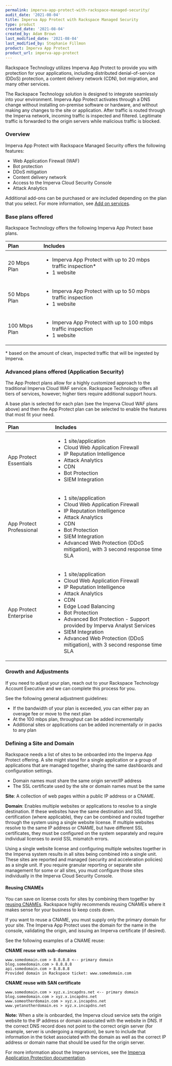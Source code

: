 ```yaml
---
permalink: imperva-app-protect-with-rackspace-managed-security/
audit_date: '2021-08-04'
title: Imperva App Protect with Rackspace Managed Security
type: product
created_date: '2021-08-04'
created_by: Adam Brown
last_modified_date: '2021-08-04'
last_modified_by: Stephanie Fillmon
product: Imperva App Protect
product_url: imperva-app-protect
---
```


Rackspace Technology utilizes Imperva App Protect to provide you with
protection for your applications, including distributed denial-of-service
(DDoS) protection, a content delivery network (CDN), bot migration, and many
other services.

The Rackspace Technology solution is designed to integrate seamlessly into
your environment. Imperva App Protect activates through a DNS change without
installing on-premise software or hardware, and without making any changes
to the site or application. After traffic is routed through the Imperva
network, incoming traffic is inspected and filtered. Legitimate traffic is
forwarded to the origin servers while malicious traffic is blocked.

### Overview

Imperva App Protect with Rackspace Managed Security offers the following
features:

- Web Application Firewall (WAF)
- Bot protection
- DDoS mitigation
- Content delivery network
- Access to the Imperva Cloud Security Console
- Attack Analytics

Additional add-ons can be purchased or are included depending on the plan that
you select. For more information, see
[Add on services](/support/how-to/platform-architecture-security-and-addon-services).

### Base plans offered

Rackspace Technology offers the following Imperva App Protect base plans.

| **Plan**  | **Includes** |
| :-- | :-- |
| 20 Mbps Plan | <ul><li>Imperva App Protect with up to 20 mbps traffic inspection\*</li><li>1 website</li></ul> |
| 50 Mbps Plan | <ul><li>Imperva App Protect with up to 50 mbps traffic inspection</li><li>1 website</li></ul> |
| 100 Mbps Plan | <ul><li>Imperva App Protect with up to 100 mbps traffic inspection</li><li>1 website</li></ul> |

\* based on the amount of clean, inspected traffic that will be ingested by
Imperva.

### Advanced plans offered (Application Security)

The App Protect plans allow for a highly customized approach to the
traditional Imperva Cloud WAF service. Rackspace Technology offers all tiers
of services, however; higher tiers require additional support hours.

A base plan is selected for each plan (see the Imperva Cloud WAF plans above)
and then the App Protect plan can be selected to enable the features that most
fit your need.

| **Plan**  | **Includes** |
| :-- | :-- |
| App Protect Essentials  | <ul><li>1 site/application</li><li>Cloud Web Application Firewall</li><li>IP Reputation Intelligence</li><li>Attack Analytics</li><li>CDN</li><li>Bot Protection</li><li>SIEM Integration</li></ul> |
| App Protect Professional  | <ul><li>1 site/application</li><li>Cloud Web Application Firewall</li><li>IP Reputation Intelligence</li><li>Attack Analytics</li><li>CDN</li><li>Bot Protection</li><li>SIEM Integration</li><li>Advanced Web Protection (DDoS mitigation), with 3 second response time SLA</li></ul> |
| App Protect Enterprise  | <ul><li>1 site/application</li><li>Cloud Web Application Firewall</li><li>IP Reputation Intelligence</li><li>Attack Analytics</li><li>CDN</li><li>Edge Load Balancing</li><li>Bot Protection</li><li>Advanced Bot Protection - Support provided by Imperva Analyst Services</li><li>SIEM Integration</li><li>Advanced Web Protection (DDoS mitigation), with 3 second response time SLA</li></ul> |

### Growth and Adjustments

If you need to adjust your plan, reach out to your Rackspace Technology
Account Executive and we can complete this process for you.

See the following general adjustment guidelines:

- If the bandwidth of your plan is exceeded, you can either pay an overage fee
  or move to the next plan
- At the 100 mbps plan, throughput can be added incrementally
- Additional sites or applications can be added incrementally or in packs to
  any plan

### Defining a Site and Domain

Rackspace needs a list of sites to be onboarded into the Imperva App Protect
offering. A site might stand for a single application or a group of
applications that are managed together, sharing the same dashboards and
configuration settings.

- Domain names must share the same origin server/IP address
- The SSL certificate used by the site or domain names must be the same

**Site**: A collection of web pages within a public IP address or a CNAME.

**Domain**: Enables multiple websites or applications to resolve to a single
destination. If these websites have the same destination and SSL
certification (where applicable), they can be combined and routed together
through the system using a single website license. If multiple websites
resolve to the same IP address or CNAME, but have different SSL
certificates, they must be configured on the system separately and require
individual licenses to avoid SSL mismatch errors.

Using a single website license and configuring multiple websites
together in the Imperva system results in all sites being combined into a
single unit. These sites are reported and managed (security and acceleration
policies) as a single unit. If you require granular reporting or separate
site management for some or all sites, you must configure those sites
individually in the Imperva Cloud Security Console.

#### Reusing CNAMEs

You can save on license costs for sites by combining them together by
[reusing CNAMEs](https://docs.imperva.com/bundle/cloud-application-security/page/more/cname-reuse.htm).
Rackspace highly recommends reusing CNAMEs where it makes sense for your
business to keep costs down.

If you want to reuse a CNAME, you must supply only the primary domain for
your site. The Imperva App Protect uses the domain for the name in the
console, validating the origin, and issuing an Imperva certificate (if desired).

See the following examples of a CNAME reuse:

**CNAME reuse with sub-domains**

    www.somedomain.com > 8.8.8.8 <-- primary domain
    blog.somedomain.com > 8.8.8.8
    api.somedomain.com > 8.8.8.8
    Provided domain in Rackspace ticket: www.somedomain.com

**CNAME reuse with SAN certificate**

    www.somedomain.com > xyz.x.incapdns.net <-- primary domain
    blog.somedomain.com > xyz.x.incapdns.net
    www.someotherdomain.com > xyz.x.incapdns.net
    www.yetanotherdomain.es > xyz.x.incapdns.net

**Note:** When a site is onboarded, the Imperva cloud service sets the origin
website to the IP address or domain associated with the website in DNS. If the
correct DNS record does not point to the correct origin server (for example,
server is undergoing a migration), be sure to include that information in
the ticket associated with the domain as well as the correct IP address or
domain name that should be used for the origin server.

For more information about the Imperva services, see the
[Imperva Application Protection documentation](https://docs.imperva.com/category/AppSec).
